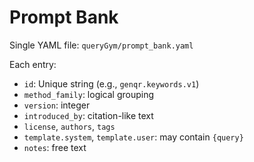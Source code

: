 # Prompt Bank

Single YAML file: `queryGym/prompt_bank.yaml`

Each entry:
- `id`: Unique string (e.g., `genqr.keywords.v1`)
- `method_family`: logical grouping
- `version`: integer
- `introduced_by`: citation-like text
- `license`, `authors`, `tags`
- `template.system`, `template.user`: may contain `{query}`
- `notes`: free text

